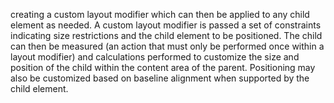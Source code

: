creating a custom layout modifier which can then be applied 
to any child element as needed. A custom layout modifier is 
passed a set of constraints indicating size restrictions 
and the child element to be positioned. The child can then 
be measured (an action that must only be performed once 
within a layout modifier) and calculations performed 
to customize the size and position of the child within 
the content area of the parent. Positioning may also be 
customized based on baseline alignment when supported 
by the child element.
